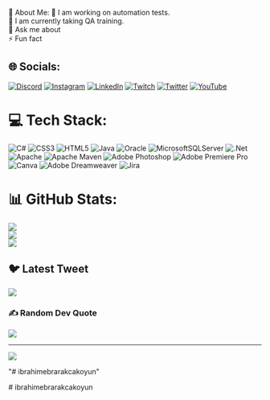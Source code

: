 💫 About Me:
🔭 I am working on automation tests.<br>🌱 I am currently taking QA training.<br>💬 Ask me about<br>⚡ Fun fact


## 🌐 Socials:
[![Discord](https://img.shields.io/badge/Discord-%237289DA.svg?logo=discord&logoColor=white)](https://discord.gg/vChksx9) [![Instagram](https://img.shields.io/badge/Instagram-%23E4405F.svg?logo=Instagram&logoColor=white)](https://instagram.com/ibrahimebrarakcakoyun) [![LinkedIn](https://img.shields.io/badge/LinkedIn-%230077B5.svg?logo=linkedin&logoColor=white)](https://linkedin.com/in/ibrahimebrarakcakoyun) [![Twitch](https://img.shields.io/badge/Twitch-%239146FF.svg?logo=Twitch&logoColor=white)](https://twitch.tv/IbrahimE) [![Twitter](https://img.shields.io/badge/Twitter-%231DA1F2.svg?logo=Twitter&logoColor=white)](https://twitter.com/ieakcakoyun) [![YouTube](https://img.shields.io/badge/YouTube-%23FF0000.svg?logo=YouTube&logoColor=white)](https://youtube.com/@IbrahimE) 

# 💻 Tech Stack:
![C#](https://img.shields.io/badge/c%23-%23239120.svg?style=for-the-badge&logo=c-sharp&logoColor=white) ![CSS3](https://img.shields.io/badge/css3-%231572B6.svg?style=for-the-badge&logo=css3&logoColor=white) ![HTML5](https://img.shields.io/badge/html5-%23E34F26.svg?style=for-the-badge&logo=html5&logoColor=white) ![Java](https://img.shields.io/badge/java-%23ED8B00.svg?style=for-the-badge&logo=java&logoColor=white) ![Oracle](https://img.shields.io/badge/Oracle-F80000?style=for-the-badge&logo=oracle&logoColor=white) ![MicrosoftSQLServer](https://img.shields.io/badge/Microsoft%20SQL%20Sever-CC2927?style=for-the-badge&logo=microsoft%20sql%20server&logoColor=white) ![.Net](https://img.shields.io/badge/.NET-5C2D91?style=for-the-badge&logo=.net&logoColor=white) ![Apache](https://img.shields.io/badge/apache-%23D42029.svg?style=for-the-badge&logo=apache&logoColor=white) ![Apache Maven](https://img.shields.io/badge/Apache%20Maven-C71A36?style=for-the-badge&logo=Apache%20Maven&logoColor=white) ![Adobe Photoshop](https://img.shields.io/badge/adobephotoshop-%2331A8FF.svg?style=for-the-badge&logo=adobephotoshop&logoColor=white) ![Adobe Premiere Pro](https://img.shields.io/badge/Adobe%20Premiere%20Pro-9999FF.svg?style=for-the-badge&logo=Adobe%20Premiere%20Pro&logoColor=white) ![Canva](https://img.shields.io/badge/Canva-%2300C4CC.svg?style=for-the-badge&logo=Canva&logoColor=white) ![Adobe Dreamweaver](https://img.shields.io/badge/Adobe%20Dreamweaver-FF61F6.svg?style=for-the-badge&logo=Adobe%20Dreamweaver&logoColor=white) ![Jira](https://img.shields.io/badge/jira-%230A0FFF.svg?style=for-the-badge&logo=jira&logoColor=white)
# 📊 GitHub Stats:
![](https://github-readme-stats.vercel.app/api?username=ibrahimebrarakcakoyun&theme=dark&hide_border=false&include_all_commits=true&count_private=true)<br/>
![](https://github-readme-streak-stats.herokuapp.com/?user=ibrahimebrarakcakoyun&theme=dark&hide_border=false)<br/>
![](https://github-readme-stats.vercel.app/api/top-langs/?username=ibrahimebrarakcakoyun&theme=dark&hide_border=false&include_all_commits=true&count_private=true&layout=compact)

## 🐦 Latest Tweet
[![](https://gtce.itsvg.in/api?username=ieakcakoyun)](https://github.com/VishwaGauravIn/github-twitter-card-embed)

### ✍️ Random Dev Quote
![](https://quotes-github-readme.vercel.app/api?type=horizontal&theme=radical)

---
[![](https://visitcount.itsvg.in/api?id=ibrahimebrarakcakoyun&icon=0&color=4)](https://visitcount.itsvg.in)

<!-- Proudly created with GPRM ( https://gprm.itsvg.in ) -->"# ibrahimebrarakcakoyun" 
#   i b r a h i m e b r a r a k c a k o y u n 
 
 
